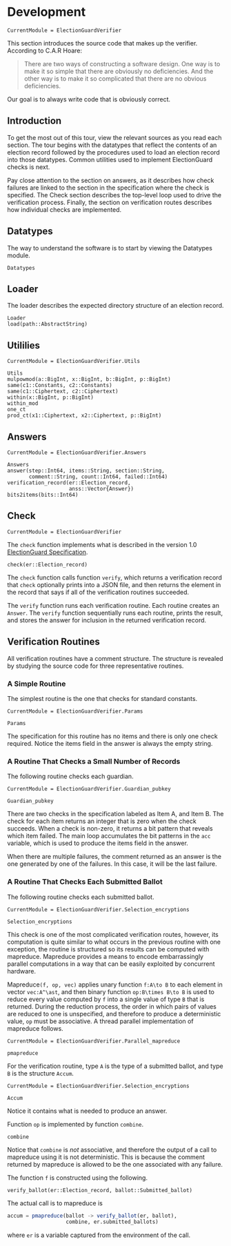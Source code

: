 # Development

```@meta
CurrentModule = ElectionGuardVerifier
```

This section introduces the source code that makes up the verifier.
According to C.A.R Hoare:

>  There are two ways of constructing a software design.
>  One way is to make it so simple that there are obviously
>  no deficiencies.  And the other way is to make it so
>  complicated that there are no obvious deficiencies.

Our goal is to always write code that is obviously correct.

## Introduction

To get the most out of this tour, view the relevant sources as you
read each section.  The tour begins with the datatypes that reflect
the contents of an election record followed by the procedures used to
load an election record into those datatypes.  Common utilities used
to implement ElectionGuard checks is next.

Pay close attention to the section on answers, as it describes how
check failures are linked to the section in the specification where
the check is specified.  The Check section describes the top-level
loop used to drive the verification process.  Finally, the section
on verification routes describes how individual checks are
implemented.

## Datatypes

The way to understand the software is to start by viewing the
Datatypes module.

```@docs
Datatypes
```

## Loader

The loader describes the expected directory structure of an election
record.

```@docs
Loader
load(path::AbstractString)
```

## Utililies

```@meta
CurrentModule = ElectionGuardVerifier.Utils
```

```@docs
Utils
mulpowmod(a::BigInt, x::BigInt, b::BigInt, p::BigInt)
same(c1::Constants, c2::Constants)
same(c1::Ciphertext, c2::Ciphertext)
within(x::BigInt, p::BigInt)
within_mod
one_ct
prod_ct(x1::Ciphertext, x2::Ciphertext, p::BigInt)
```

## Answers

```@meta
CurrentModule = ElectionGuardVerifier.Answers
```

```@docs
Answers
answer(step::Int64, items::String, section::String,
       comment::String, count::Int64, failed::Int64)
verification_record(er::Election_record,
                    anss::Vector{Answer})
bits2items(bits::Int64)
```

## Check

```@meta
CurrentModule = ElectionGuardVerifier
```

The `check` function implements what is described in the version 1.0
[ElectionGuard Specification](https://www.electionguard.vote/spec/).

```@docs
check(er::Election_record)
```

The `check` function calls function `verify`, which returns a
verification record that `check` optionally prints into a JSON file,
and then returns the element in the record that says if all of the
verification routines succeeded.

The `verify` function runs each verification routine.  Each routine
creates an `Answer`.  The `verify` function sequentially runs each
routine, prints the result, and stores the answer for inclusion in the
returned verification record.

## Verification Routines

All verification routines have a comment structure.  The structure is
revealed by studying the source code for three representative
routines.

### A Simple Routine

The simplest routine is the one that checks for standard constants.

```@meta
CurrentModule = ElectionGuardVerifier.Params
```

```@docs
Params
```

The specification for this routine has no items and there is only one
check required.  Notice the items field in the answer is always the
empty string.

### A Routine That Checks a Small Number of Records

The following routine checks each guardian.

```@meta
CurrentModule = ElectionGuardVerifier.Guardian_pubkey
```

```@docs
Guardian_pubkey
```

There are two checks in the specification labeled as Item A, and Item
B.  The check for each item returns an integer that is zero when the
check succeeds.  When a check is non-zero, it returns a bit pattern
that reveals which item failed.  The main loop accumulates the bit
patterns in the `acc` variable, which is used to produce the items
field in the answer.

When there are multiple failures, the comment returned as an answer is
the one generated by one of the failures.  In this case, it will be
the last failure.

### A Routine That Checks Each Submitted Ballot

The following routine checks each submitted ballot.

```@meta
CurrentModule = ElectionGuardVerifier.Selection_encryptions
```

```@docs
Selection_encryptions
```

This check is one of the most complicated verification routes,
however, its computation is quite similar to what occurs in the
previous routine with one exception, the routine is structured so its
results can be computed with mapreduce.  Mapreduce provides a means to
encode embarrassingly parallel computations in a way that can be
easily exploited by concurrent hardware.

Mapreduce``(f, op, vec)`` applies unary function ``f:A\to B`` to each
element in vector ``vec:A^\ast``, and then binary function
``op:B\times B\to B`` is used to reduce every value computed by ``f``
into a single value of type ``B`` that is returned.  During the
reduction process, the order in which pairs of values are reduced to
one is unspecified, and therefore to produce a deterministic value,
``op`` must be associative.  A thread parallel implementation of
mapreduce follows.

```@meta
CurrentModule = ElectionGuardVerifier.Parallel_mapreduce
```

```@docs
pmapreduce
```

For the verification routine, type ``A`` is the type of a submitted
ballot, and type ``B`` is the structure `Accum`.

```@meta
CurrentModule = ElectionGuardVerifier.Selection_encryptions
```

```@docs
Accum
```

Notice it contains what is needed to produce an answer.

Function ``op`` is implemented by function `combine`.

```@docs
combine
```

Notice that `combine` is *not* associative, and therefore the output
of a call to mapreduce using it is not deterministic.  This is because
the comment returned by mapreduce is allowed to be the one associated
with any failure.

The function ``f`` is constructed using the following.

```@docs
verify_ballot(er::Election_record, ballot::Submitted_ballot)
```

The actual call is to mapreduce is

```julia
accum = pmapreduce(ballot -> verify_ballot(er, ballot),
                   combine, er.submitted_ballots)
```

where `er` is a variable captured from the environment of the call.
